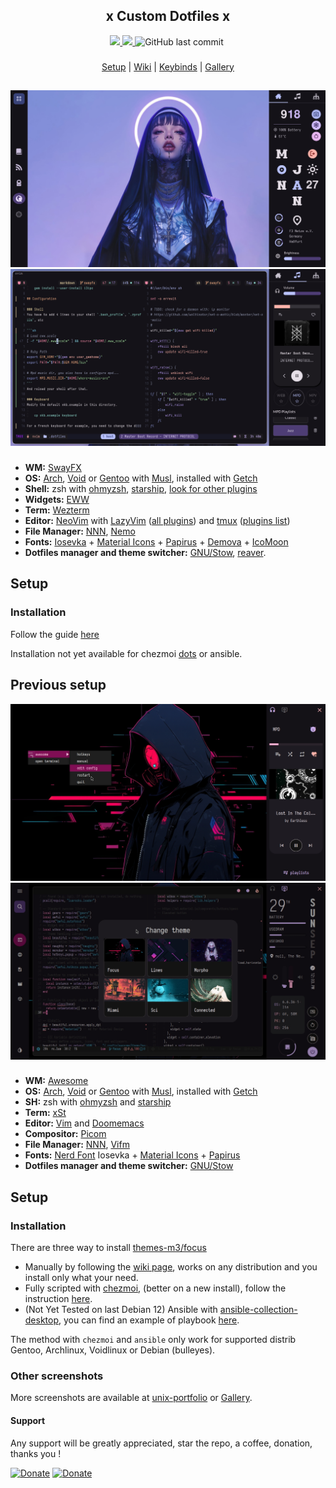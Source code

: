 <h2 align="center">x Custom Dotfiles x</h2>
<p align="center">
<a href="https://github.com/szorfein/dotfiles/stargazers">
  <img src="https://img.shields.io/github/stars/szorfein/dotfiles?color=%23BB9AF7&labelColor=%231A1B26&style=for-the-badge">
</a>
<a href="https://github.com/szorfein/dotfiles/network/members/">
  <img src="https://img.shields.io/github/forks/szorfein/dotfiles?color=%237AA2F7&labelColor=%231A1B26&style=for-the-badge">
</a>
<img alt="GitHub last commit" src="https://img.shields.io/github/last-commit/szorfein/dotfiles?color=73daca&labelColor=%231A1B26&style=for-the-badge" />
<img alt="" src="https://img.shields.io/github/repo-size/szorfein/dotfiles?color=%230969da&labelColor=%231A1B26&style=for-the-badge&label=Repo" />
</p>

###

<p align="center">
<a href="https://github.com/szorfein/dotfiles#setup">Setup</a>
| <a href="https://github.com/szorfein/dotfiles/wiki">Wiki</a>
| <a href="https://github.com/szorfein/dotfiles/wiki/Keybinds">Keybinds</a>
| <a href="https://github.com/szorfein/dotfiles/wiki/Gallery">Gallery</a>
</p>

##

![holy screenshot](https://github.com/szorfein/unix-portfolio/raw/master/holy/clean.jpg)
![holy screenshot](https://github.com/szorfein/unix-portfolio/raw/master/holy/full.jpg)

###

- **WM:** [SwayFX](https://github.com/WillPower3309/swayfx)
- **OS:** [Arch](https://archlinux.org/), [Void](https://voidlinux.org/) or [Gentoo](https://www.gentoo.org/) with [Musl](https://musl.libc.org/), installed with [Getch](https://github.com/szorfein/getch)
- **Shell:** zsh with [ohmyzsh](https://github.com/ohmyzsh/ohmyzsh), [starship](https://starship.rs), [look for other plugins](https://github.com/szorfein/dotfiles/blob/main/zsh/.config/reaver/zsh.yml)
- **Widgets:** [EWW](https://elkowar.github.io/eww/eww.html) 
- **Term:** [Wezterm](https://github.com/wez/wezterm)
- **Editor:** [NeoVim](https://neovim.io) with [LazyVim](https://lazyvim.github.io/) ([all plugins](https://github.com/szorfein/dotfiles/tree/main/neovim/.config/nvim/lua/plugins)) and [tmux](https://github.com/tmux/tmux/wiki) ([plugins list](https://github.com/szorfein/dotfiles/blob/main/tmux/.config/reaver/tmux.yml))
- **File Manager:** [NNN](https://github.com/jarun/nnn), [Nemo](https://github.com/linuxmint/nemo)
- **Fonts:** [Iosevka](https://www.nerdfonts.com/) + [Material Icons](https://github.com/google/material-design-icons) + [Papirus](https://github.com/PapirusDevelopmentTeam/papirus-icon-theme) + [Demova](https://www.dafont.com/demova.font) + [IcoMoon](https://icomoon.io/)
- **Dotfiles manager and theme switcher:** [GNU/Stow](https://www.gnu.org/software/stow/), [reaver](https://github.com/szorfein/reaver).

## Setup

### Installation

Follow the guide [here](https://github.com/szorfein/dotfiles/tree/main/swayfx/.config/sway)

Installation not yet available for chezmoi [dots](https://github.com/szorfein/dots) or ansible.

## Previous setup

![focus screenshot](https://github.com/szorfein/unix-portfolio/raw/master/focus/clean.jpg)
![focus full](https://github.com/szorfein/unix-portfolio/raw/master/focus/full.jpg)

###

- **WM:** [Awesome](https://github.com/awesomeWM/awesome)
- **OS:** [Arch](https://archlinux.org/), [Void](https://voidlinux.org/) or [Gentoo](https://www.gentoo.org/) with [Musl](https://musl.libc.org/), installed with [Getch](https://github.com/szorfein/getch)
- **SH:** zsh with [ohmyzsh](https://github.com/ohmyzsh/ohmyzsh) and [starship](https://starship.rs)
- **Term:** [xSt](https://github.com/gnotclub/xst)
- **Editor:** [Vim](https://github.com/vim/vim) and [Doomemacs](https://github.com/doomemacs/doomemacs)
- **Compositor:** [Picom](https://github.com/yshui/picom)
- **File Manager:** [NNN](https://github.com/jarun/nnn), [Vifm](https://github.com/vifm/vifm)
- **Fonts:** [Nerd Font](https://www.nerdfonts.com/) Iosevka + [Material Icons](https://github.com/Templarian/MaterialDesign-Font) + [Papirus](https://github.com/PapirusDevelopmentTeam/papirus-icon-theme)
- **Dotfiles manager and theme switcher:** [GNU/Stow](https://www.gnu.org/software/stow/)

###

## Setup

### Installation
There are three way to install [themes-m3/focus](#screens)
+ Manually by following the [wiki page](https://github.com/szorfein/dotfiles/tree/main/awm-m3/.config/awesome), works on any distribution and you install only what your need.
+ Fully scripted with [chezmoi](https://www.chezmoi.io/), (better on a new install), follow the instruction [here](https://github.com/szorfein/dots).
+ (Not Yet Tested on last Debian 12) Ansible with
  [ansible-collection-desktop](https://github.com/szorfein/ansible-collection-desktop),
you can find an example of playbook
[here](https://github.com/szorfein/dots/tree/ansible/home/ansible).

The method with `chezmoi` and `ansible` only work for supported distrib Gentoo, Archlinux, Voidlinux or Debian (bulleyes).  

### Other screenshots
More screenshots are available at [unix-portfolio](https://github.com/szorfein/unix-portfolio) or [Gallery](https://github.com/szorfein/dotfiles/wiki/Gallery).

#### Support
Any support will be greatly appreciated, star the repo, a coffee, donation, thanks you !

[![Donate](https://img.shields.io/badge/don-liberapay-1ba9a4)](https://liberapay.com/szorfein) [![Donate](https://img.shields.io/badge/don-patreon-ab69f4)](https://www.patreon.com/szorfein)
